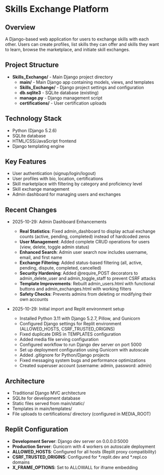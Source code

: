 # Skills Exchange Platform

## Overview
A Django-based web application for users to exchange skills with each other. Users can create profiles, list skills they can offer and skills they want to learn, browse the marketplace, and initiate skill exchanges.

## Project Structure
- **Skills_Exchange/** - Main Django project directory
  - **main/** - Main Django app containing models, views, and templates
  - **Skills_Exchange/** - Django project settings and configuration
  - **db.sqlite3** - SQLite database (existing)
  - **manage.py** - Django management script
  - **certifications/** - User certification uploads

## Technology Stack
- Python (Django 5.2.6)
- SQLite database
- HTML/CSS/JavaScript frontend
- Django templating engine

## Key Features
- User authentication (signup/login/logout)
- User profiles with bio, location, certifications
- Skill marketplace with filtering by category and proficiency level
- Skill exchange management
- Admin dashboard for managing users and exchanges

## Recent Changes
- 2025-10-29: Admin Dashboard Enhancements
  - **Real Statistics**: Fixed admin_dashboard to display actual exchange counts (active, pending, completed) instead of hardcoded zeros
  - **User Management**: Added complete CRUD operations for users (view, delete, toggle admin status)
  - **Enhanced Search**: Admin user search now includes username, email, and first name
  - **Exchange Filtering**: Added status-based filtering (all, active, pending, dispute, completed, cancelled)
  - **Security Hardening**: Added @require_POST decorators to admin_delete_user and admin_toggle_staff to prevent CSRF attacks
  - **Template Improvements**: Rebuilt admin_users.html with functional buttons and admin_exchanges.html with working filters
  - **Safety Checks**: Prevents admins from deleting or modifying their own accounts

- 2025-10-29: Initial import and Replit environment setup
  - Installed Python 3.11 with Django 5.2.7, Pillow, and Gunicorn
  - Configured Django settings for Replit environment (ALLOWED_HOSTS, CSRF_TRUSTED_ORIGINS)
  - Fixed duplicate DIRS in TEMPLATES configuration
  - Added media file serving configuration
  - Configured workflow to run Django dev server on port 5000
  - Set up deployment configuration using Gunicorn with autoscale
  - Added .gitignore for Python/Django projects
  - Fixed messaging system bugs and performance optimizations
  - Created superuser account (username: admin, password: admin)

## Architecture
- Traditional Django MVC architecture
- SQLite for development database
- Static files served from main/static/
- Templates in main/templates/
- File uploads to certifications/ directory (configured in MEDIA_ROOT)

## Replit Configuration
- **Development Server**: Django dev server on 0.0.0.0:5000
- **Production Server**: Gunicorn with 4 workers on autoscale deployment
- **ALLOWED_HOSTS**: Configured for all hosts (Replit proxy compatibility)
- **CSRF_TRUSTED_ORIGINS**: Configured for *.replit.dev and *.repl.co domains
- **X_FRAME_OPTIONS**: Set to ALLOWALL for iframe embedding
